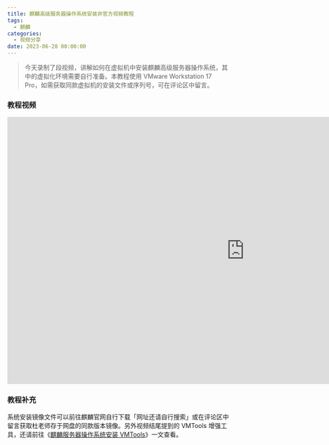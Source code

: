 ```yaml
---
title: 麒麟高级服务器操作系统安装非官方视频教程
tags:
  - 麒麟
categories:
  - 视频分享
date: 2023-06-28 00:00:00
---
```


> 今天录制了段视频，讲解如何在虚拟机中安装麒麟高级服务器操作系统，其中的虚拟化环境需要自行准备。本教程使用 VMware Workstation 17 Pro，如需获取同款虚拟机的安装文件或序列号，可在评论区中留言。

<!-- more -->

### 教程视频

<iframe class="b-video" src="https://player.bilibili.com/player.html?bvid=BV1Ro4y1P7q2&page=1" scrolling="no" border="0" frameborder="no" framespacing="0" allowfullscreen="true" width="1078" height="607"> </iframe>

### 教程补充

系统安装镜像文件可以前往麒麟官网自行下载「网址还请自行搜索」或在评论区中留言获取杜老师存于网盘的同款版本镜像。另外视频结尾提到的 VMTools 增强工具，还请前往《[麒麟服务器操作系统安装 VMTools](https://dusays.com/443/)》一文查看。